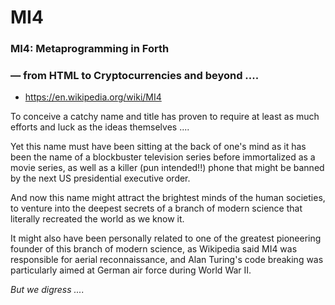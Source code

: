# MI4
### MI4: Metaprogramming in Forth 
### — from HTML to Cryptocurrencies and beyond ....

- https://en.wikipedia.org/wiki/MI4

To conceive a catchy name and title has proven to require at least as much efforts and luck as the ideas themselves ....

Yet this name must have been sitting at the back of one's mind as it has been the name of a blockbuster television series before immortalized as a movie series, as well as a killer (pun intended!!) phone that might be banned by the next US presidential executive order.

And now this name might attract the brightest minds of the human societies, to venture into the deepest secrets of a branch of modern science that literally recreated the world as we know it.

It might also have been personally related to one of the greatest pioneering founder of this branch of modern science, as Wikipedia said MI4 was responsible for aerial reconnaissance, and Alan Turing's code breaking was particularly aimed at German air force during World War II.

_But we digress ...._
